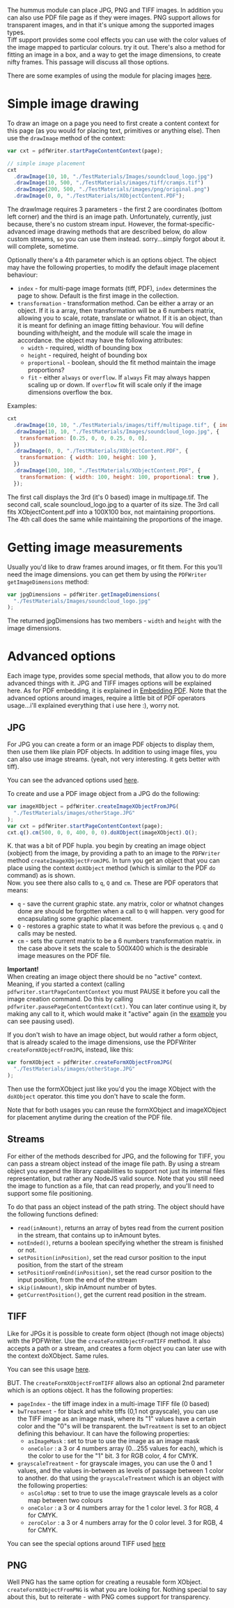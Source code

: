 The hummus module can place JPG, PNG and TIFF images. In addition you can also use PDF file page as if they were images.
PNG support allows for transparent images, and in that it's unique among the supported images types.  
Tiff support provides some cool effects you can use with the color values of the image mapped to particular colours. try it out. There's also a method for fitting an image in a box, and a way to get the image dimensions, to create nifty frames. This passage will discuss all those options.

There are some examples of using the module for placing images [here](../tests/HighLevelImages.js).

# Simple image drawing

To draw an image on a page you need to first create a content context for this page (as you would for placing text, primitives or anything else). Then use the `drawImage` method of the context:

```javascript
var cxt = pdfWriter.startPageContentContext(page);

// simple image placement
cxt
  .drawImage(10, 10, "./TestMaterials/Images/soundcloud_logo.jpg")
  .drawImage(10, 500, "./TestMaterials/images/tiff/cramps.tif")
  .drawImage(200, 500, "./TestMaterials/images/png/original.png")
  .drawImage(0, 0, "./TestMaterials/XObjectContent.PDF");
```

The drawImage requires 3 parameters - the first 2 are coordinates (bottom left corner) and the third is an image path. Unfortunately, currently, just because, there's no custom stream input. However, the format-specific-advanced image drawing methods that are described below, do allow custom streams, so you can use them instead. sorry...simply forgot about it. will complete, sometime.

Optionally there's a 4th parameter which is an options object. The object may have the following properties, to modify the default image placement behaviour:

- `index` - for multi-page image formats (tiff, PDF), `index` determines the page to show. Default is the first image in the collection.
- `transformation` - transformation method. Can be either a array or an object. If it is a array, then transformation will be a 6 numbers matrix, allowing you to scale, rotate, translate or whatnot. If it is an object, than it is meant for defining an image fitting behaviour. You will define bounding with/height, and the module will scale the image in accordance. the object may have the following attributes:
  - `width` - required, width of bounding box
  - `height` - required, height of bounding box
  - `proportional` - boolean, should the fit method maintain the image proportions?
  - `fit` - either `always` or `overflow`. If `always` Fit may always happen scaling up or down. If `overflow` fit will scale only if the image dimensions overflow the box.

Examples:

```javascript
cxt
  .drawImage(10, 10, "./TestMaterials/images/tiff/multipage.tif", { index: 2 })
  .drawImage(10, 10, "./TestMaterials/Images/soundcloud_logo.jpg", {
    transformation: [0.25, 0, 0, 0.25, 0, 0],
  })
  .drawImage(0, 0, "./TestMaterials/XObjectContent.PDF", {
    transformation: { width: 100, height: 100 },
  })
  .drawImage(100, 100, "./TestMaterials/XObjectContent.PDF", {
    transformation: { width: 100, height: 100, proportional: true },
  });
```

The first call displays the 3rd (it's 0 based) image in multipage.tif.
The second call, scale souncloud_logo.jpg to a quarter of its size.
The 3rd call fits XObjectContent.pdf into a 100X100 box, not maintaining proportions. The 4th call does the same while maintaining the proportions of the image.

# Getting image measurements

Usually you'd like to draw frames around images, or fit them. For this you'll need the image dimensions. you can get them by using the `PDFWriter` `getImageDimensions` method:

```javascript
var jpgDimensions = pdfWriter.getImageDimensions(
  "./TestMaterials/Images/soundcloud_logo.jpg"
);
```

The returned jpgDimensions has two members - `width` and `height` with the image dimensions.

# Advanced options

Each image type, provides some special methods, that allow you to do more advanced things with it. JPG and TIFF images options will be explained here. As for PDF embedding, it is explained in [Embedding PDF](./Embedding-pdf.md). Note that the advanced options around images, require a little bit of PDF operators usage...i'll explained everything that i use here :), worry not.

## JPG

For JPG you can create a form or an image PDF objects to display them, then use them like plain PDF objects. In addition to using image files, you can also use image streams. (yeah, not very interesting. it gets better with tiff).

You can see the advanced options used [here](../tests/BasicJPGImagesTest.js).

To create and use a PDF image object from a JPG do the following:

```javascript
var imageXObject = pdfWriter.createImageXObjectFromJPG(
  "./TestMaterials/images/otherStage.JPG"
);
var cxt = pdfWriter.startPageContentContext(page);
cxt.q().cm(500, 0, 0, 400, 0, 0).doXObject(imageXObject).Q();
```

K. that was a bit of PDF hupla. you begin by creating an image object (xobject) from the image, by providing a path to an image to the `PDFWriter` method `createImageXObjectFromJPG`. In turn you get an object that you can place using the context `doXObject` method (which is similar to the PDF `do` command) as is shown.  
Now. you see there also calls to `q`, `Q` and `cm`. These are PDF operators that means:

- `q` - save the current graphic state. any matrix, color or whatnot changes done are should be forgotten when a call to `Q` will happen. very good for encapsulating some graphic placement.
- `Q` - restores a graphic state to what it was before the previous `q`. `q` and `Q` calls may be nested.
- `cm` - sets the current matrix to be a 6 numbers transformation matrix. in the case above it sets the scale to 500X400 which is the desirable image measures on the PDF file.

**Important!**  
When creating an image object there should be no "active" context. Meaning, if you started a context (calling `pdfwriter.startPageContentContext` you must PAUSE it before you call the image creation command. Do this by calling `pdfwriter.pausePageContentContext(cxt)`. You can later continue using it, by making any call to it, which would make it "active" again (in the [example](../tests/BasicJPGImagesTest.js) you can see pausing used).

If you don't wish to have an image object, but would rather a form object, that is already scaled to the image dimensions, use the PDFWriter `createFormXObjectFromJPG`, instead, like this:

```javascript
var formXObject = pdfWriter.createFormXObjectFromJPG(
  "./TestMaterials/images/otherStage.JPG"
);
```

Then use the formXObject just like you'd you the image XObject with the `doXObject` operator. this time you don't have to scale the form.

Note that for both usages you can reuse the formXObject and imageXObject for placement anytime during the creation of the PDF file.

## Streams

For either of the methods described for JPG, and the following for TIFF, you can pass a stream object instead of the image file path. By using a stream object you expend the library capabilities to support not just its internal files representation, but rather any NodeJS valid source. Note that you still need the image to function as a file, that can read properly, and you'll need to support some file positioning.

To do that pass an object instead of the path string. The object should have the following functions defined:

- `read(inAmount)`, returns an array of bytes read from the current position in the stream, that contains up to inAmount bytes.
- `notEnded()`, returns a boolean specifying whether the stream is finished or not.
- `setPosition(inPosition)`, set the read cursor position to the input position, from the start of the stream
- `setPositionFromEnd(inPosition)`, set the read cursor position to the input position, from the end of the stream
- `skip(inAmount)`, skip inAmount number of bytes.
- `getCurrentPosition()`, get the current read position in the stream.

## TIFF

Like for JPGs it is possible to create form object (though not image objects) with the PDFWriter. Use the
`createFormXObjectFromTIFF` method. It also accepts a path or a stream, and creates a form object you can later use with the context doXObject. Same rules.

You can see this usage [here](../tests/TiffImageTest.js).

BUT. The `createFormXObjectFromTIFF` allows also an optional 2nd parameter which is an options object. It has the following properties:

- `pageIndex` - the tiff image index in a multi-image TIFF file (0 based)
- `bwTreatment` - for black and white tiffs (0,1 not grayscale), you can use the TIFF image as an image mask, where its "1" values have a certain color and the "0"s will be transparent. the `bwTreatment` is set to an object defining this behaviour. It can have the following properties:
  - `asImageMask` : set to true to use the image as an image mask
  - `oneColor` : a 3 or 4 numbers array (0...255 values for each), which is the color to use for the "1" bit. 3 for RGB color, 4 for CMYK.
- `grayscaleTreatment` - for grayscale images, you can use the 0 and 1 values, and the values in-between as levels of passage between 1 color to another. do that using the `grayscaleTreatment` which is an object with the following properties:
  - `asColoMap` : set to true to use the image grayscale levels as a color map between two colours
  - `oneColor` : a 3 or 4 numbers array for the 1 color level. 3 for RGB, 4 for CMYK.
  - `zeroColor` : a 3 or 4 numbers array for the 0 color level. 3 for RGB, 4 for CMYK.

You can see the special options around TIFF used [here](../tests/TiffSpecialsTest.js)

## PNG

Well PNG has the same option for creating a reusable form XObject. `createFormXObjectFromPNG` is what you are looking for. Nothing special to say about this, but to reiterate - with PNG comes support for transparency.
